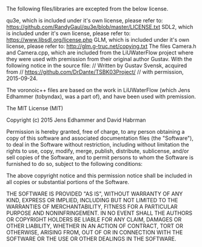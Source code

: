 The following files/libraries are excepted from the below license.

qu3e, which is included under it's own license, please refer to: https://github.com/RandyGaul/qu3e/blob/master/LICENSE.txt
SDL2, which is included under it's own license, please refer to: https://www.libsdl.org/license.php
GLM, which is included under it's own license, please refer to: http://glm.g-truc.net/copying.txt
The files Camera.h and Camera.cpp, which are included 
from the LiUWaterFlow project where they were used with 
premission from their original author Gustav. With the following notice in the source file: 
// Written by Gustav Svensk, acquired from
// https://github.com/DrDante/TSBK03Project/
// with permission, 2015-09-24.

The voronoic++ files are based on the work in LiUWaterFlow
 (which Jens Edhammer (tobyndax), was a part of), and have been used with premission.

The MIT License (MIT)

Copyright (c) 2015 Jens Edhammer and David Habrman

Permission is hereby granted, free of charge, to any person obtaining a copy
of this software and associated documentation files (the "Software"), to deal
in the Software without restriction, including without limitation the rights
to use, copy, modify, merge, publish, distribute, sublicense, and/or sell
copies of the Software, and to permit persons to whom the Software is
furnished to do so, subject to the following conditions:

The above copyright notice and this permission notice shall be included in all
copies or substantial portions of the Software.

THE SOFTWARE IS PROVIDED "AS IS", WITHOUT WARRANTY OF ANY KIND, EXPRESS OR
IMPLIED, INCLUDING BUT NOT LIMITED TO THE WARRANTIES OF MERCHANTABILITY,
FITNESS FOR A PARTICULAR PURPOSE AND NONINFRINGEMENT. IN NO EVENT SHALL THE
AUTHORS OR COPYRIGHT HOLDERS BE LIABLE FOR ANY CLAIM, DAMAGES OR OTHER
LIABILITY, WHETHER IN AN ACTION OF CONTRACT, TORT OR OTHERWISE, ARISING FROM,
OUT OF OR IN CONNECTION WITH THE SOFTWARE OR THE USE OR OTHER DEALINGS IN THE
SOFTWARE.
